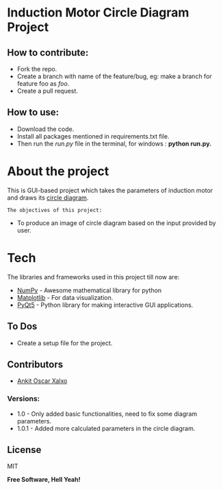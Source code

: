 # Induction Motor Circle Diagram Project 

## How to contribute:
* Fork the repo.
* Create a branch with name of the feature/bug, eg: make a branch for feature foo as *foo*.
* Create a pull request.

## How to use:
* Download the code.
* Install all packages mentioned in requirements.txt file.
* Then run the *run.py* file in the terminal, for windows : **python run.py.** 

# About the project

This is GUI-based project which takes the parameters of induction motor and draws its [circle diagram](https://www.electrical4u.com/circle-diagram).

    The objectives of this project:
  - To produce an image of circle diagram based on the input provided by user.


# Tech

The libraries and frameworks used in this project till now are:

* [NumPy](https://numpy.org/) - Awesome mathematical library for python
* [Matplotlib](https://matplotlib.org/) - For data visualization.
* [PyQt5](https://qt.io/) - Python library for making interactive GUI applications.

## To Dos

- Create a setup file for the project.


## Contributors

- [Ankit Oscar Xalxo](https://www.github.com/ankitoscar)


### Versions:

- 1.0 - Only added basic functionalities, need to fix some diagram parameters.
- 1.0.1 - Added more calculated parameters in the circle diagram.


License
----

MIT


**Free Software, Hell Yeah!**

[//]: # (These are reference links used in the body of this note and get stripped out when the markdown processor does its job. There is no need to format nicely because it shouldn't be seen. Thanks SO - http://stackoverflow.com/questions/4823468/store-comments-in-markdown-syntax)


   [dill]: <https://github.com/joemccann/dillinger>
   [git-repo-url]: <https://github.com/joemccann/dillinger.git>
   [john gruber]: <http://daringfireball.net>
   [df1]: <http://daringfireball.net/projects/markdown/>
   [markdown-it]: <https://github.com/markdown-it/markdown-it>
   [Ace Editor]: <http://ace.ajax.org>
   [node.js]: <http://nodejs.org>
   [Twitter Bootstrap]: <http://twitter.github.com/bootstrap/>
   [jQuery]: <http://jquery.com>
   [@tjholowaychuk]: <http://twitter.com/tjholowaychuk>
   [express]: <http://expressjs.com>
   [AngularJS]: <http://angularjs.org>
   [Gulp]: <http://gulpjs.com>

   [PlDb]: <https://github.com/joemccann/dillinger/tree/master/plugins/dropbox/README.md>
   [PlGh]: <https://github.com/joemccann/dillinger/tree/master/plugins/github/README.md>
   [PlGd]: <https://github.com/joemccann/dillinger/tree/master/plugins/googledrive/README.md>
   [PlOd]: <https://github.com/joemccann/dillinger/tree/master/plugins/onedrive/README.md>
   [PlMe]: <https://github.com/joemccann/dillinger/tree/master/plugins/medium/README.md>
   [PlGa]: <https://github.com/RahulHP/dillinger/blob/master/plugins/googleanalytics/README.md>
